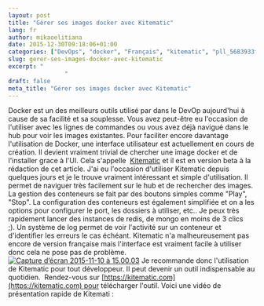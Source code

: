 ```yaml
---
layout: post
title: "Gérer ses images docker avec Kitematic"
lang: fr
author: mikaoelitiana
date: 2015-12-30T09:18:06+01:00
categories: ["DevOps", "docker", "Français", "kitematic", "pll_5683933f949d4", "Vidéo"]
slug: gerer-ses-images-docker-avec-kitematic
excerpt: "
				"
draft: false
meta_title: "Gérer ses images docker avec Kitematic"
---
```


Docker est un des meilleurs outils utilisé par dans le DevOp aujourd'hui à cause de sa facilité et sa souplesse. Vous avez peut-être eu l'occasion de l'utiliser avec les lignes de commandes ou vous avez déjà navigué dans le hub pour voir les images existantes. Pour faciliter encore davantage l'utilisation de Docker, une interface utilisateur est actuellement en cours de création. Il devient vraiment trivial de chercher une image docker et de l'installer grace à l'UI. Cela s'appelle  [Kitematic](https://kitematic.com) et il est en version beta à la rédaction de cet article. J'ai eu l'occasion d'utiliser Kitematic depuis quelques jours et je le trouve vraiment intéressant et simple d'utilisation. Il permet de naviguer très facilement sur le hub et de rechercher des images. La gestion des conteneurs se fait par des boutons simples comme "Play", "Stop". La configuration des conteneurs est également simplifiée et on a les options pour configurer le port, les dossiers à utiliser, etc.. Je peux très rapidement lancer des instances de redis, de mongo en moins de 3 clics ;). Un système de log permet de voir l'activité sur un conteneur et d'identifier les erreurs le cas échéant. Kitematic n'a malheureusement pas encore de version française mais l'interface est vraiment facile à utiliser donc cela ne pose pas de problème.   [![Capture d’écran 2015-11-10 à 15.00.03](./Capture-d’écran-2015-11-10-à-15.00.03-1024x652.png)](http://mikaoelitiana.name/wp-content/uploads/2015/11/Capture-d’écran-2015-11-10-à-15.00.03.png) Je recommande donc l'utilisation de Kitematic pour tout développeur. Il peut devenir un outil indispensable au quotidien.  Rendez-vous sur [https://kitematic.com](https://kitematic.com) pour télécharger l'outil. Voici une vidéo de présentation rapide de Kitemati :